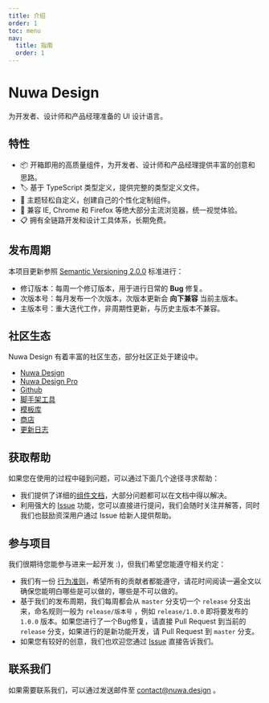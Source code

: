 ```yaml
---
title: 介绍
order: 1
toc: menu
nav:
  title: 指南
  order: 1
---
```


# Nuwa Design
为开发者、设计师和产品经理准备的 UI 设计语言。

## 特性
- 📦 开箱即用的高质量组件，为开发者、设计师和产品经理提供丰富的创意和思路。
- 🏷 基于 TypeScript 类型定义，提供完整的类型定义文件。
- 🎨 主题轻松自定义，创建自己的个性化定制组件。
- 📡 兼容 IE, Chrome 和 Firefox 等绝大部分主流浏览器，统一视觉体验。
- 📋 拥有全链路开发和设计工具体系，长期免费。

## 发布周期
本项目更新参照 [Semantic Versioning 2.0.0](https://semver.org/) 标准进行：
- 修订版本：每周一个修订版本，用于进行日常的 **Bug** 修复。
- 次版本号：每月发布一个次版本，次版本更新会 **向下兼容** 当前主版本。
- 主版本号：重大迭代工作，非周期性更新，与历史主版本不兼容。

## 社区生态
Nuwa Design 有着丰富的社区生态，部分社区正处于建设中。

* [Nuwa Design](https://nuwa.design)
* [Nuwa Design Pro](https://pro.nuwa.design)
* [Github](https://github.com/nuwa-design)
* [脚手架工具](https://cli.nvwa.design)
* [模板库](https://template.nvwa.design)
* [商店](https://nuwa.store)
* [更新日志](https://github.com/nuwa-design/nuwa-design/releases)

## 获取帮助
如果您在使用的过程中碰到问题，可以通过下面几个途径寻求帮助：
* 我们提供了详细的[组件文档](https://shine.design/guide)，大部分问题都可以在文档中得以解决。
* 利用强大的 [Issue](https://github.com/nuwa-design/nuwa-design/issues) 功能，您可以直接进行提问，我们会随时关注并解答，同时我们也鼓励资深用户通过 Issue 给新人提供帮助。

## 参与项目
我们很期待您能参与进来一起开发 :)，但我们希望您能遵守相关约定：
* 我们有一份 [行为准则](./CODE_OF_CONDUCT.md)，希望所有的贡献者都能遵守，请花时间阅读一遍全文以确保您能明白哪些是可以做的，哪些是不可以做的。
* 基于我们的发布周期，我们每周都会从 `master` 分支切一个 `release` 分支出来，命名规则一般为 `release/版本号` ，例如 `release/1.0.0` 即将要发布的 `1.0.0` 版本。如果您进行了一个Bug修复，请直接 Pull Request 到当前的 `release` 分支，如果进行的是新功能开发，请 Pull Request 到 `master` 分支。
* 如果您有较好的创意，我们也欢迎您通过 [Issue](https://github.com/nuwa-design/nuwa-design/issues) 直接告诉我们。

## 联系我们
如果需要联系我们，可以通过发送邮件至 [contact@nuwa.design](mailto:help@shine.design) 。
